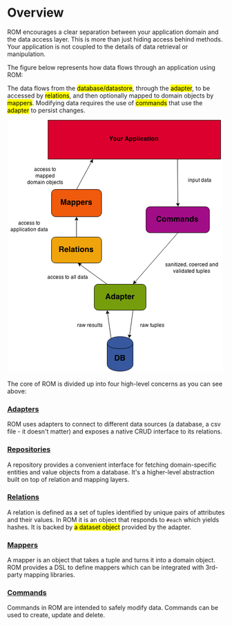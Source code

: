 # Overview

ROM encourages a clear separation between your application domain and the data
access layer. This is more than just hiding access behind methods. Your
application is not coupled to the details of data retrieval or manipulation.

The figure below represents how data flows through an application using ROM:

The data flows from the <mark>database/datastore</mark>, through the
<mark>adapter</mark>, to be accessed by <mark>relations</mark>, and then
optionally mapped to domain objects by <mark>mappers</mark>. Modifying data
requires the use of <mark>commands</mark> that use the <mark>adapter</mark>
to persist changes.

<img src="/images/rom-design-overview.png"/>

The core of ROM is divided up into four high-level concerns as you can see
above:

### [**Adapters**](/introduction/adapters)

ROM uses adapters to connect to different data sources (a database, a csv file -
it doesn't matter) and exposes a native CRUD interface to its relations.

### [**Repositories**](/guides/basics/repositories)

A repository provides a convenient interface for fetching domain-specific entities
and value objects from a database. It's a higher-level abstraction built on top
of relation and mapping layers.

### [**Relations**](/guides/basics/relations)

A relation is defined as a set of tuples identified by unique pairs of attributes
and their values. In ROM it is an object that responds to `#each` which yields hashes. It
is backed by <mark>a dataset object</mark> provided by the adapter.

### [**Mappers**](/guides/basics/mappers)

A mapper is an object that takes a tuple and turns it into a domain object. ROM
provides a DSL to define mappers which can be integrated with 3rd-party mapping
libraries.

### [**Commands**](/guides/basics/commands)

Commands in ROM are intended to safely modify data. Commands can be used to create,
update and delete.
